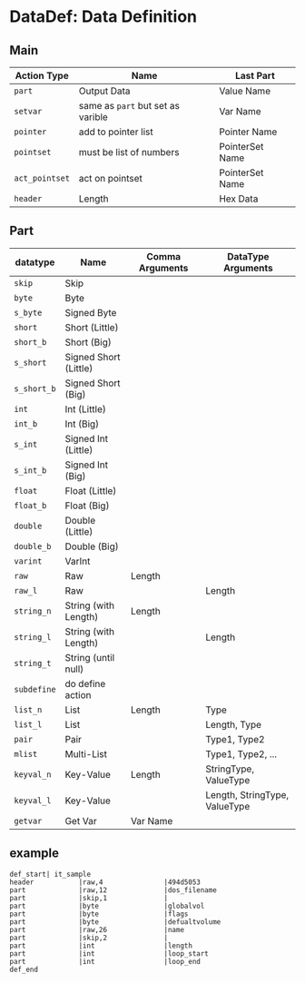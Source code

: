 
# DataDef: Data Definition 

## Main
| Action Type | Name | Last Part |
| --- | --- | --- |
| ```part``` | Output Data | Value Name |
| ```setvar``` | same as ```part``` but set as varible | Var Name |
| ```pointer``` | add to pointer list | Pointer Name |
| ```pointset``` | must be list of numbers | PointerSet Name |
| ```act_pointset``` | act on pointset | PointerSet Name |
| ```header``` | Length | Hex Data |

## Part
| datatype | Name | Comma Arguments | DataType Arguments |
| --- | --- | --- | --- |
| ```skip``` | Skip | | |
| ```byte``` | Byte | | |
| ```s_byte``` | Signed Byte | | |
| ```short``` | Short (Little) | | |
| ```short_b``` | Short (Big) | | |
| ```s_short``` | Signed Short (Little) | | |
| ```s_short_b``` | Signed Short (Big) | | |
| ```int``` | Int (Little) | | |
| ```int_b``` | Int (Big) | | |
| ```s_int``` | Signed Int (Little) | | |
| ```s_int_b``` | Signed Int (Big) | | |
| ```float``` | Float (Little) | | |
| ```float_b``` | Float (Big) | | |
| ```double``` | Double (Little) | | |
| ```double_b``` | Double (Big) | | |
| ```varint``` | VarInt | |  |
| ```raw``` | Raw | Length | |
| ```raw_l``` | Raw | | Length |
| ```string_n``` | String (with Length) | Length | |
| ```string_l``` | String (with Length) | | Length |
| ```string_t``` | String (until null) | | |
| ```subdefine``` | do define action | | |
| ```list_n``` | List | Length | Type |
| ```list_l``` | List | | Length, Type |
| ```pair``` | Pair | | Type1, Type2 |
| ```mlist``` | Multi-List | | Type1, Type2, ... |
| ```keyval_n``` | Key-Value | Length | StringType, ValueType |
| ```keyval_l``` | Key-Value | | Length, StringType, ValueType |
| ```getvar``` | Get Var | Var Name | |


## example
```
def_start| it_sample
header           |raw,4               |494d5053
part             |raw,12              |dos_filename
part             |skip,1              |
part             |byte                |globalvol
part             |byte                |flags
part             |byte                |defualtvolume
part             |raw,26              |name
part             |skip,2              |
part             |int                 |length
part             |int                 |loop_start
part             |int                 |loop_end
def_end
```
